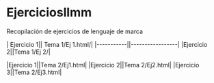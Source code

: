 # Ejerciciosllmm
Recopilación de ejercicios de lenguaje de marca


| Ejercicio 1|| Tema 1/Ej 1.html/|
|-----------||-----------------|
|Ejercicio 2||Tema 1/Ej 2/|

|Ejercicio 1||Tema 2/Ej1.html|
|Ejercicio 2||Tema 2/Ej2.html|
|Ejercicio 3||Tema 2/Ej3.html|
